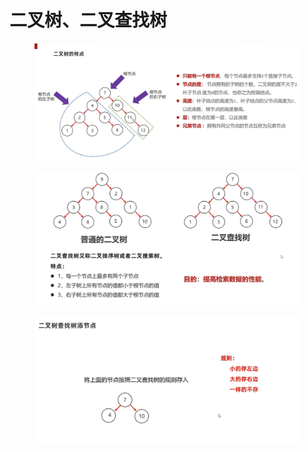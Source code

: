 # 二叉树、二叉查找树

<figure><img src="../.gitbook/assets/Screen Shot 2022-11-02 at 2.04.04 PM.png" alt=""><figcaption></figcaption></figure>

<figure><img src="../.gitbook/assets/Screen Shot 2022-11-02 at 2.04.50 PM.png" alt=""><figcaption></figcaption></figure>

<figure><img src="../.gitbook/assets/Screen Shot 2022-11-02 at 2.05.36 PM.png" alt=""><figcaption></figcaption></figure>

